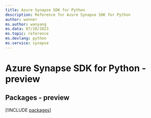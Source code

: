 ```yaml
---
title: Azure Synapse SDK for Python
description: Reference for Azure Synapse SDK for Python
author: wonner
ms.author: wanyang
ms.data: 07/10/2023
ms.topic: reference
ms.devlang: python
ms.service: synapse
---
```

# Azure Synapse SDK for Python - preview
## Packages - preview
[!INCLUDE [packages](synapse-index.md)]